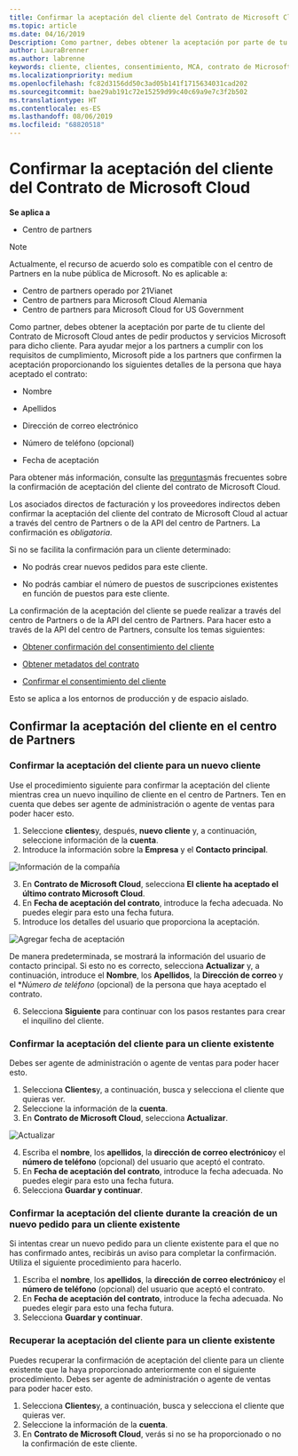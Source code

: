 ```yaml
---
title: Confirmar la aceptación del cliente del Contrato de Microsoft Cloud | Centro de partners
ms.topic: article
ms.date: 04/16/2019
Description: Como partner, debes obtener la aceptación por parte de tu cliente del Contrato de Microsoft Cloud antes de pedir productos y servicios Microsoft para dicho cliente. Para ayudar a los asociados a satisfacer los requisitos de cumplimiento, Microsoft pide a los asociados que confirmen la aceptación proporcionando ciertos detalles sobre la persona que aceptó el contrato.
author: LauraBrenner
ms.author: labrenne
keywords: cliente, clientes, consentimiento, MCA, contrato de Microsoft Cloud, plantillas de contrato de cliente
ms.localizationpriority: medium
ms.openlocfilehash: fc82d3156dd50c3ad05b141f1715634031cad202
ms.sourcegitcommit: bae29ab191c72e15259d99c40c69a9e7c3f2b502
ms.translationtype: HT
ms.contentlocale: es-ES
ms.lasthandoff: 08/06/2019
ms.locfileid: "68820518"
---
```

# <a name="confirm-customer-acceptance-of-the-microsoft-cloud-agreement"></a>Confirmar la aceptación del cliente del Contrato de Microsoft Cloud

**Se aplica a**
-  Centro de partners

> [!NOTE]
> Actualmente, el recurso de acuerdo solo es compatible con el centro de Partners en la nube pública de Microsoft. No es aplicable a:
> * Centro de partners operado por 21Vianet
> * Centro de partners para Microsoft Cloud Alemania
> * Centro de partners para Microsoft Cloud for US Government

Como partner, debes obtener la aceptación por parte de tu cliente del Contrato de Microsoft Cloud antes de pedir productos y servicios Microsoft para dicho cliente. Para ayudar mejor a los partners a cumplir con los requisitos de cumplimiento, Microsoft pide a los partners que confirmen la aceptación proporcionando los siguientes detalles de la persona que haya aceptado el contrato: 

-   Nombre

-   Apellidos

-   Dirección de correo electrónico

-   Número de teléfono (opcional)

-   Fecha de aceptación

Para obtener más información, consulte las [preguntas](https://docs.microsoft.com/partner-center/confirm-consent-faq)más frecuentes sobre la confirmación de aceptación del cliente del contrato de Microsoft Cloud.

Los asociados directos de facturación y los proveedores indirectos deben confirmar la aceptación del cliente del contrato de Microsoft Cloud al actuar a través del centro de Partners o de la API del centro de Partners. La confirmación es *obligatoria*.

Si no se facilita la confirmación para un cliente determinado:

-   No podrás crear nuevos pedidos para este cliente.

-   No podrás cambiar el número de puestos de suscripciones existentes en función de puestos para este cliente.

La confirmación de la aceptación del cliente se puede realizar a través del centro de Partners o de la API del centro de Partners. Para hacer esto a través de la API del centro de Partners, consulte los temas siguientes: 

-   [Obtener confirmación del consentimiento del cliente](https://docs.microsoft.com/partner-center/develop/get-confirmation-of-customer-consent)

-   [Obtener metadatos del contrato](https://docs.microsoft.com/partner-center/develop/get-agreement-metadata)

-   [Confirmar el consentimiento del cliente](https://docs.microsoft.com/partner-center/develop/confirm-customer-consent)


Esto se aplica a los entornos de producción y de espacio aislado.

## <a name="confirming-customer-acceptance-in-partner-center"></a>Confirmar la aceptación del cliente en el centro de Partners

### <a name="confirm-customer-acceptance-for-a-new-customer"></a>Confirmar la aceptación del cliente para un nuevo cliente

Use el procedimiento siguiente para confirmar la aceptación del cliente mientras crea un nuevo inquilino de cliente en el centro de Partners. Ten en cuenta que debes ser agente de administración o agente de ventas para poder hacer esto.

1. Seleccione **clientes**y, después, **nuevo cliente** y, a continuación, seleccione información de la **cuenta**.
2. Introduce la información sobre la **Empresa** y el **Contacto principal**.

![Información de la compañía](images/mca/mca1.png)

3. En **Contrato de Microsoft Cloud**, selecciona **El cliente ha aceptado el último contrato Microsoft Cloud**.
4. En **Fecha de aceptación del contrato**, introduce la fecha adecuada. No puedes elegir para esto una fecha futura.
5. Introduce los detalles del usuario que proporciona la aceptación.

![Agregar fecha de aceptación](images/mca/MCA3.png)

De manera predeterminada, se mostrará la información del usuario de contacto principal. Si esto no es correcto, selecciona **Actualizar** y, a continuación, introduce el **Nombre**, los **Apellidos**, la **Dirección de correo** y el **Número de teléfono* (opcional) de la persona que haya aceptado el contrato.

6. Selecciona **Siguiente** para continuar con los pasos restantes para crear el inquilino del cliente.

### <a name="confirm-customer-acceptance-for-an-existing-customer"></a>Confirmar la aceptación del cliente para un cliente existente

Debes ser agente de administración o agente de ventas para poder hacer esto.

1. Selecciona **Clientes**y, a continuación, busca y selecciona el cliente que quieras ver.
2. Seleccione la información de la **cuenta**.
3. En **Contrato de Microsoft Cloud**, selecciona **Actualizar**.

![Actualizar](images/mca/mca4.png)

4. Escriba el **nombre**, los **apellidos**, la **dirección de correo electrónico**y el **número de teléfono** (opcional) del usuario que aceptó el contrato.
5. En **Fecha de aceptación del contrato**, introduce la fecha adecuada. No puedes elegir para esto una fecha futura.
6. Selecciona **Guardar y continuar**.

### <a name="confirm-customer-acceptance-while-creating-new-order-for-an-existing-customer"></a>Confirmar la aceptación del cliente durante la creación de un nuevo pedido para un cliente existente

Si intentas crear un nuevo pedido para un cliente existente para el que no has confirmado antes, recibirás un aviso para completar la confirmación. Utiliza el siguiente procedimiento para hacerlo.

1. Escriba el **nombre**, los **apellidos**, la **dirección de correo electrónico**y el **número de teléfono** (opcional) del usuario que aceptó el contrato.
2. En **Fecha de aceptación del contrato**, introduce la fecha adecuada. No puedes elegir para esto una fecha futura.
3. Selecciona **Guardar y continuar**.

### <a name="retrieve-confirmation-of-customer-acceptance-for-an-existing-customer"></a>Recuperar la aceptación del cliente para un cliente existente

Puedes recuperar la confirmación de aceptación del cliente para un cliente existente que la haya proporcionado anteriormente con el siguiente procedimiento. Debes ser agente de administración o agente de ventas para poder hacer esto.

1. Selecciona **Clientes**y, a continuación, busca y selecciona el cliente que quieras ver.
2. Seleccione la información de la **cuenta**.
3. En **Contrato de Microsoft Cloud**, verás si no se ha proporcionado o no la confirmación de este cliente.
